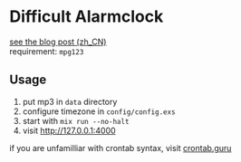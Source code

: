 # Difficult Alarmclock
[see the blog post (zh_CN)](https://dongdigua.github.io/alarm_clock)  
requirement: `mpg123`

## Usage

1. put mp3 in `data` directory
2. configure timezone in `config/config.exs`
3. start with `mix run --no-halt`
4. visit http://127.0.0.1:4000

if you are unfamilliar with crontab syntax, visit [crontab.guru](https://crontab.guru)

